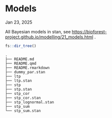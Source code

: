 # Models
Jan 23, 2025

All Bayesian models in stan, see
<https://bioforest-project.github.io/modelling/21_models.html> .

``` r
fs::dir_tree()
```

    .
    ├── README.md
    ├── README.qmd
    ├── README.rmarkdown
    ├── dummy_par.stan
    ├── ltp
    ├── ltp.stan
    ├── stp
    ├── stp.stan
    ├── stp_cor
    ├── stp_cor.stan
    ├── stp_lognormal.stan
    ├── stp_sum
    └── stp_sum.stan
